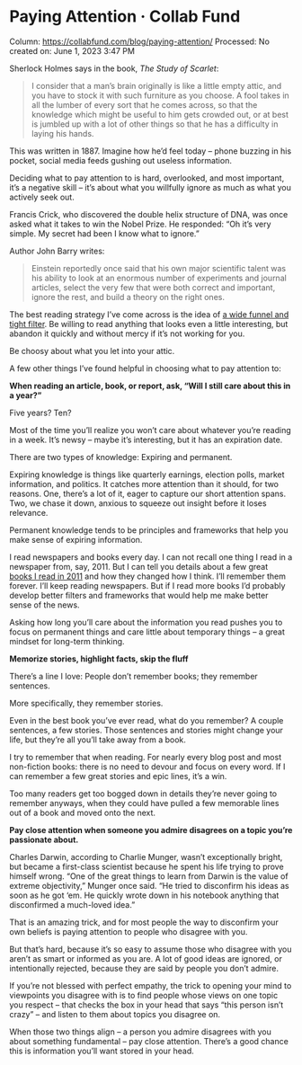 # Paying Attention · Collab Fund

Column: https://collabfund.com/blog/paying-attention/
Processed: No
created on: June 1, 2023 3:47 PM

[](https://s3-us-west-2.amazonaws.com/secure.notion-static.com/c00a778d-b3c7-406c-a629-a451004b0214/)

Sherlock Holmes says in the book, *The Study of Scarlet*:

> 
> 
> 
> I consider that a man’s brain originally is like a little empty attic, and you have to stock it with such furniture as you choose. A fool takes in all the lumber of every sort that he comes across, so that the knowledge which might be useful to him gets crowded out, or at best is jumbled up with a lot of other things so that he has a difficulty in laying his hands.
> 

This was written in 1887. Imagine how he’d feel today – phone buzzing in his pocket, social media feeds gushing out useless information.

Deciding what to pay attention to is hard, overlooked, and most important, it’s a negative skill – it’s about what you willfully ignore as much as what you actively seek out.

Francis Crick, who discovered the double helix structure of DNA, was once asked what it takes to win the Nobel Prize. He responded: “Oh it’s very simple. My secret had been I know what to ignore.”

Author John Barry writes:

> 
> 
> 
> Einstein reportedly once said that his own major scientific talent was his ability to look at an enormous number of experiments and journal articles, select the very few that were both correct and important, ignore the rest, and build a theory on the right ones.
> 

The best reading strategy I’ve come across is the idea of [a wide funnel and tight filter](https://collabfund.com/blog/how-to-read-lots-of-inputs-and-a-strong-filter/). Be willing to read anything that looks even a little interesting, but abandon it quickly and without mercy if it’s not working for you.

Be choosy about what you let into your attic.

A few other things I’ve found helpful in choosing what to pay attention to:

**When reading an article, book, or report, ask, “Will I still care about this in a year?”**

Five years? Ten?

Most of the time you’ll realize you won’t care about whatever you’re reading in a week. It’s newsy – maybe it’s interesting, but it has an expiration date.

There are two types of knowledge: Expiring and permanent.

Expiring knowledge is things like quarterly earnings, election polls, market information, and politics. It catches more attention than it should, for two reasons. One, there’s a lot of it, eager to capture our short attention spans. Two, we chase it down, anxious to squeeze out insight before it loses relevance.

Permanent knowledge tends to be principles and frameworks that help you make sense of expiring information.

I read newspapers and books every day. I can not recall one thing I read in a newspaper from, say, 2011. But I can tell you details about a few great [books I read in 2011](https://collabfund.com/blog/23-books-that-changed-my-life/) and how they changed how I think. I’ll remember them forever. I’ll keep reading newspapers. But if I read more books I’d probably develop better filters and frameworks that would help me make better sense of the news.

Asking how long you’ll care about the information you read pushes you to focus on permanent things and care little about temporary things – a great mindset for long-term thinking.

**Memorize stories, highlight facts, skip the fluff**

There’s a line I love: People don’t remember books; they remember sentences.

More specifically, they remember stories.

Even in the best book you’ve ever read, what do you remember? A couple sentences, a few stories. Those sentences and stories might change your life, but they’re all you’ll take away from a book.

I try to remember that when reading. For nearly every blog post and most non-fiction books: there is no need to devour and focus on every word. If I can remember a few great stories and epic lines, it’s a win.

Too many readers get too bogged down in details they’re never going to remember anyways, when they could have pulled a few memorable lines out of a book and moved onto the next.

**Pay close attention when someone you admire disagrees on a topic you’re passionate about.**

Charles Darwin, according to Charlie Munger, wasn’t exceptionally bright, but became a first-class scientist because he spent his life trying to prove himself wrong. “One of the great things to learn from Darwin is the value of extreme objectivity,” Munger once said. “He tried to disconfirm his ideas as soon as he got ‘em. He quickly wrote down in his notebook anything that disconfirmed a much-loved idea.”

That is an amazing trick, and for most people the way to disconfirm your own beliefs is paying attention to people who disagree with you.

But that’s hard, because it’s so easy to assume those who disagree with you aren’t as smart or informed as you are. A lot of good ideas are ignored, or intentionally rejected, because they are said by people you don’t admire.

If you’re not blessed with perfect empathy, the trick to opening your mind to viewpoints you disagree with is to find people whose views on one topic you respect – that checks the box in your head that says “this person isn’t crazy” – and listen to them about topics you disagree on.

When those two things align – a person you admire disagrees with you about something fundamental – pay close attention. There’s a good chance this is information you’ll want stored in your head.